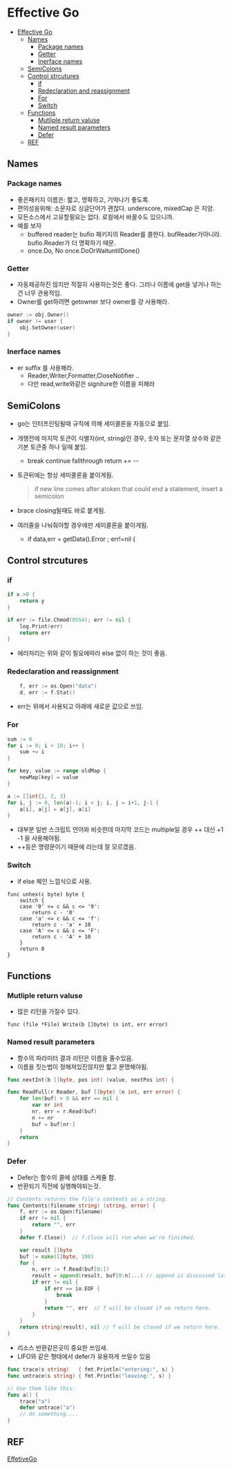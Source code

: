 #### 

#  Effective Go



   * [Effective Go](#effective-go)
      * [Names](#names)
         * [Package names](#package-names)
         * [Getter](#getter)
         * [Inerface names](#inerface-names)
      * [SemiColons](#semicolons)
      * [Control strcutures](#control-strcutures)
         * [if](#if)
         * [Redeclaration and reassignment](#redeclaration-and-reassignment)
         * [For](#for)
         * [Switch](#switch)
      * [Functions](#functions)
         * [Mutliple return valuse](#mutliple-return-valuse)
         * [Named result parameters](#named-result-parameters)
         * [Defer](#defer)
      * [REF](#ref)


## Names

### Package names

* 좋은패키지 이름은: 짧고, 명확하고, 기억나기 좋도록. 
* 편의성을위해: 소문자로 싱글단어가 괜찮다. underscore, mixedCap 은 지양.
* 모든소스에서 고유할필요는 없다. 로컬에서 바꿀수도 있으니까.
* 예를 보자
  * buffered reader는 bufio 패키지의 Reader를 콜한다. bufReader가아니라.  bufio.Reader가 더 명확하기 때문.
  * once.Do, No once.DoOrWaituntilDone()

### Getter

* 자동제공하진 않지만 적절히 사용하는것은 좋다. 그러나 이름에 get을 넣거나 하는건 너무 관용적임. 
* Owner를 get하려면 getowner 보다 owner를 걍 사용해라.

~~~go
owner := obj.Owner()
if owner != user {
    obj.SetOwner(user)
}
~~~



### Inerface names

* er suffix 를 사용해라. 
  * Reader,Writer,Formatter,CloseNotifier ..
  * 다만 read,write와같은  signiture한 이름을 피해라





## SemiColons

* go는 인터프린팅될때 규칙에 의해 세미콜론을 자동으로 붙임.

* 개행전에 마지막 토큰이 식별자(int, string)인 경우, 숫자 또는 문자열 상수와 같은 기본 토큰중 하나 일때 붙임.

  * break continue fallthrough return += --

* 토큰뒤에는 항상 세미콜론을 붙이게됨.



  > if new line comes after atoken that could end a statement, insert a semicolon



* brace closing될때도 바로 붙게됨. 
* 여러줄을 나눠줘야할 경우에만 세미콜론을 붙이게됨.
  * if data,err = getData().Error ; err!=nil { 



## Control strcutures



### if

```go
if x >0 {
    return y
}

if err := file.Chmod(0554); err != nil {
    log.Print(err)
    return err
}
```

* 에러처리는 위와 같이 필요에따라 else 없이 하는 것이 좋음.



### Redeclaration and reassignment

```go
	f, err := os.Open("data")
	d, err := f.Stat()
```

* err는 위에서 사용되고 아래에 새로운 값으로 쓰임.



### For

~~~go
sum := 0
for i := 0; i < 10; i++ {
    sum += i
}

for key, value := range oldMap {
    newMap[key] = value
}

a := []int{1, 2, 3}
for i, j := 0, len(a)-1; i < j; i, j = i+1, j-1 {
    a[i], a[j] = a[j], a[i]
}

~~~



* 대부분 일반 스크립트 언어와 비슷한데 마지막 코드는  multiple일 경우 ++ 대신 +1 -1 을 사용해야됨. 
* ++등은 명령문이기 때문에 라는데 잘 모르겠음.



### Switch

* if else 체인 느낌식으로 사용.

~~~
func unhex(c byte) byte {
    switch {
    case '0' <= c && c <= '9':
        return c - '0'
    case 'a' <= c && c <= 'f':
        return c - 'a' + 10
    case 'A' <= c && c <= 'F':
        return c - 'A' + 10
    }
    return 0
}
~~~



## Functions

### Mutliple return valuse

* 많은 리턴을 가질수 있다. 

~~~
func (file *File) Write(b []byte) (n int, err error)
~~~



### Named result parameters

* 함수의 파라미터 결과 리턴은 이름을 줄수있음.
* 이름을 짓는법이 정해져있진않지만 짧고 분명해야됨.

~~~go
func nextInt(b []byte, pos int) (value, nextPos int) {
~~~

~~~go
func ReadFull(r Reader, buf []byte) (n int, err error) {
    for len(buf) > 0 && err == nil {
        var nr int
        nr, err = r.Read(buf)
        n += nr
        buf = buf[nr:]
    }
    return
}

~~~



### Defer

* Defer는 함수의 콜에 상태를 스케쥴 함. 
* 반환되기 직전에 실행해야되는것.

~~~go
// Contents returns the file's contents as a string.
func Contents(filename string) (string, error) {
    f, err := os.Open(filename)
    if err != nil {
        return "", err
    }
    defer f.Close()  // f.Close will run when we're finished.

    var result []byte
    buf := make([]byte, 100)
    for {
        n, err := f.Read(buf[0:])
        result = append(result, buf[0:n]...) // append is discussed later.
        if err != nil {
            if err == io.EOF {
                break
            }
            return "", err  // f will be closed if we return here.
        }
    }
    return string(result), nil // f will be closed if we return here.
}

~~~

* 리소스 반환같은곳이 중요한 쓰임새.
* LIFO와 같은 형태에서 defer가 유용하게 쓰일수 있음

~~~go
func trace(s string)   { fmt.Println("entering:", s) }
func untrace(s string) { fmt.Println("leaving:", s) }

// Use them like this:
func a() {
    trace("a")
    defer untrace("a")
    // do something....
}
~~~











## REF

[EffetiveGo](https://golang.org/doc/effective_go.html#formatting)